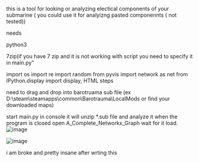 this is a tool for looking or analyzing electical components of your submarine ( you could use it for analyizng  pasted componennts ( not tested))

needs

python3


7zip(if you have 7 zip and it is not working with  script you need to specify it in  main.py"

import os
import re
import random
from pyvis import network as net
from IPython.display import display, HTML
steps

need to drag and drop  into barotruama sub file (ex D:\steam\steamapps\common\Barotrauma\LocalMods or find your downloaded maps)

start main.py in console
it will unzip  *.sub file and analyze it
when the program is closed open A_Complete_Networkx_Graph
wait for it load.
 ![image](https://github.com/tamakeri/barotrauma_map/assets/83183083/c8e9c077-30ea-4a8d-ba4e-42d5657d2bbe)

 ![image](https://github.com/tamakeri/barotrauma_map/assets/83183083/23a0399e-8ee4-44db-9c4c-ff61ce3fd167)

i am broke and pretty insane after wrting this
